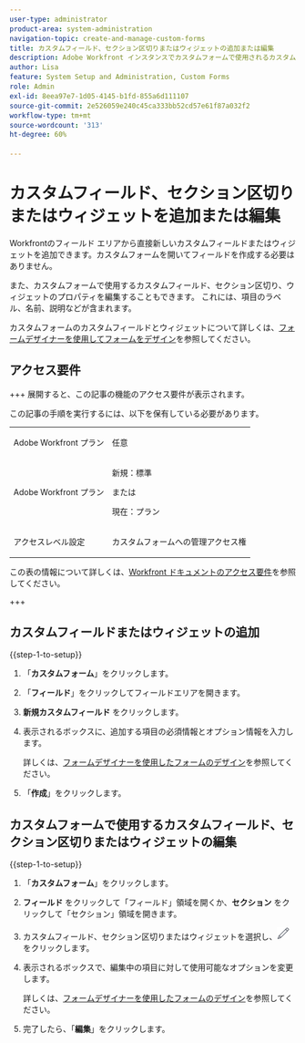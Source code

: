 ```yaml
---
user-type: administrator
product-area: system-administration
navigation-topic: create-and-manage-custom-forms
title: カスタムフィールド、セクション区切りまたはウィジェットの追加または編集
description: Adobe Workfront インスタンスでカスタムフォームで使用されるカスタムフィールド、セクション区切りまたはウィジェットのプロパティを編集できます。これには、項目のラベル、名前、説明などが含まれます。
author: Lisa
feature: System Setup and Administration, Custom Forms
role: Admin
exl-id: 8eea97e7-1d05-4145-b1fd-855a6d111107
source-git-commit: 2e526059e240c45ca333bb52cd57e61f87a032f2
workflow-type: tm+mt
source-wordcount: '313'
ht-degree: 60%

---
```


# カスタムフィールド、セクション区切りまたはウィジェットを追加または編集

Workfrontのフィールド エリアから直接新しいカスタムフィールドまたはウィジェットを追加できます。カスタムフォームを開いてフィールドを作成する必要はありません。

また、カスタムフォームで使用するカスタムフィールド、セクション区切り、ウィジェットのプロパティを編集することもできます。 これには、項目のラベル、名前、説明などが含まれます。

カスタムフォームのカスタムフィールドとウィジェットについて詳しくは、[フォームデザイナーを使用してフォームをデザイン](/help/quicksilver/administration-and-setup/customize-workfront/create-manage-custom-forms/form-designer/design-a-form/design-a-form.md)を参照してください。

## アクセス要件

+++ 展開すると、この記事の機能のアクセス要件が表示されます。

この記事の手順を実行するには、以下を保有している必要があります。

<table style="table-layout:auto"> 
 <col> 
 <col> 
 <tbody> 
  <tr data-mc-conditions=""> 
   <td role="rowheader"> <p>Adobe Workfront プラン</p> </td> 
   <td>任意</td> 
  </tr> 
  <tr> 
   <td role="rowheader">Adobe Workfront プラン</td> 
   <td>
   <p>新規：標準</p>
   <p>または</p>
   <p>現在：プラン</p></td>
  </tr> 
  <tr data-mc-conditions=""> 
   <td role="rowheader">アクセスレベル設定</td> 
   <td> <p>カスタムフォームへの管理アクセス権</p> </td> 
  </tr> 
 </tbody> 
</table>

この表の情報について詳しくは、[Workfront ドキュメントのアクセス要件](/help/quicksilver/administration-and-setup/add-users/access-levels-and-object-permissions/access-level-requirements-in-documentation.md)を参照してください。

+++

## カスタムフィールドまたはウィジェットの追加

{{step-1-to-setup}}

1. 「**カスタムフォーム**」をクリックします。
1. 「**フィールド**」をクリックしてフィールドエリアを開きます。
1. **新規カスタムフィールド** をクリックします。
1. 表示されるボックスに、追加する項目の必須情報とオプション情報を入力します。

   詳しくは、[フォームデザイナーを使用したフォームのデザイン](/help/quicksilver/administration-and-setup/customize-workfront/create-manage-custom-forms/form-designer/design-a-form/design-a-form.md)を参照してください。

1. 「**作成**」をクリックします。

## カスタムフォームで使用するカスタムフィールド、セクション区切りまたはウィジェットの編集

{{step-1-to-setup}}

1. 「**カスタムフォーム**」をクリックします。
1. **フィールド** をクリックして「フィールド」領域を開くか、**セクション** をクリックして「セクション」領域を開きます。
1. カスタムフィールド、セクション区切りまたはウィジェットを選択し、![編集アイコン](assets/edit-icon.png) をクリックします。
1. 表示されるボックスで、編集中の項目に対して使用可能なオプションを変更します。

   詳しくは、[フォームデザイナーを使用したフォームのデザイン](/help/quicksilver/administration-and-setup/customize-workfront/create-manage-custom-forms/form-designer/design-a-form/design-a-form.md)を参照してください。

1. 完了したら、「**編集**」をクリックします。
